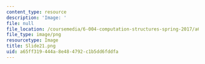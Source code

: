 ```yaml
---
content_type: resource
description: 'Image: '
file: null
file_location: /coursemedia/6-004-computation-structures-spring-2017/a65ff319444a8e484792c1b5dd6fddfa_Slide21.png
file_type: image/png
resourcetype: Image
title: Slide21.png
uid: a65ff319-444a-8e48-4792-c1b5dd6fddfa
---
```

